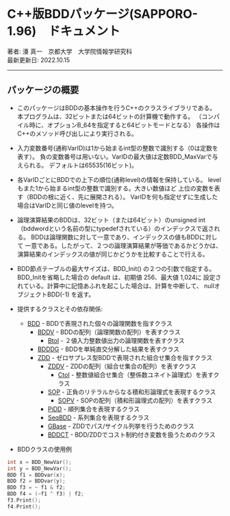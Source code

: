 # C++版BDDパッケージ(SAPPORO-1.96)　ドキュメント

著者: 湊 真一　京都大学　大学院情報学研究科  
最新更新日: 2022.10.15

---

## パッケージの概要

- このパッケージはBDDの基本操作を行うC++のクラスライブラリである。
  本プログラムは、32ビットまたは64ビットの計算機で動作する。
  （コンパイル時に、オプションB_64を指定すると64ビットモードとなる）
  各操作はC++のメソッド呼び出しにより実行される。

- 入力変数番号(通称VarID)は1から始まるint型の整数で識別する（0は定数を表す）。
  負の変数番号は用いない。VarIDの最大値は定数BDD_MaxVarで与えられる。
  デフォルトは65535(16ビット)。

- 各VarIDごとにBDDでの上下の順位(通称level)の情報を保持している。
  levelもまた1から始まるint型の整数で識別する。大きい数値ほど
  上位の変数を表す（BDDの根に近く、先に展開される）。
  VarIDを何も指定せずに生成した場合はVarIDと同じ値のlevelを持つ。

- 論理演算結果のBDDは、32ビット（または64ビット）のunsigned int
 （bddwordという名前の型にtypedefされている）のインデックスで返される。
  BDDは論理関数に対して一意であり、インデックスの値もBDDに対して
  一意である。したがって、２つの論理演算結果が等価であるかどうかは、
  演算結果のインデックスの値が同じかどうかを比較することで行える。

- BDD節点テーブルの最大サイズは、BDD_Init() の２つの引数で指定する。
  BDD_Initを省略した場合の default は、初期値 256、最大値 1,024に
  設定されている。計算中に記憶あふれを起こした場合は、計算を中断して、
  nullオブジェクトBDD(-1) を返す。

- 提供するクラスとその依存関係:
  - [BDD](classes/BDD.md) - BDDで表現された個々の論理関数を指すクラス
    - [BDDV](classes/BDDV.md) - BDDの配列（論理関数の配列）を表すクラス
      - [BtoI](classes/BtoI.md) - ２値入力整数値出力の論理関数を表すクラス
    - [BDDDG](classes/BDDDG.md) - BDDを単純直交分解した結果を表すクラス
    - [ZDD](classes/ZDD.md) - ゼロサプレス型BDDで表現された組合せ集合を指すクラス
      - [ZDDV](classes/ZDDV.md) - ZDDの配列（組合せ集合の配列）を表すクラス
        - [CtoI](classes/CtoI.md) - 整数値組合せ集合（整係数ユネイト論理式）を表すクラス
      - [SOP](classes/SOP.md) - 正負のリテラルからなる積和形論理式を表現するクラス
        - [SOPV](classes/SOPV.md) - SOPの配列（積和形論理式の配列）を表すクラス
      - [PiDD](classes/PiDD.md) - 順列集合を表現するクラス
      - [SeqBDD](classes/SeqBDD.md) - 系列集合を表現するクラス
      - [GBase](classes/GBase.md) - ZDDでパス/サイクル列挙を行うためのクラス
      - [BDDCT](classes/BDDCT.md) - BDD/ZDDでコスト制約付き変数を扱うためのクラス

- BDDクラスの使用例
```cpp
int x = BDD_NewVar();
int y = BDD_NewVar();
BDD f1 = BDDvar(x);
BDD f2 = BDDvar(y);
BDD f3 = ~ f1 & f2;
BDD f4 = (~f1 ^ f3) | f2;
f3.Print();
f4.Print();
```

